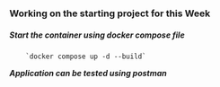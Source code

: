 ### Working on the starting project for this Week

##### Start the container using docker compose file

        `docker compose up -d --build`

***Application can be tested using postman***
